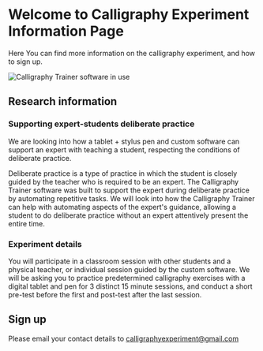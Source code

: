 # Welcome to Calligraphy Experiment Information Page

Here You can find more information on the calligraphy experiment, and how to sign up.

![Calligraphy Trainer software in use](CalligraphyTrainerExperiment/docs/assets/CaT_photo_2022-08-05_10-18-32.jpg)


## Research information

### Supporting expert-students deliberate practice

We are looking into how a tablet + stylus pen and custom software can support an expert with teaching a student, respecting the conditions of deliberate practice. 

Deliberate practice is a type of practice in which the student is closely guided by the teacher who is required to be an expert. The Calligraphy Trainer software was built to support the expert during deliberate practice by automating repetitive tasks. We will look into how the Calligraphy Trainer can help with automating aspects of the expert's guidance, allowing a student to do deliberate practice without an expert attentively present the entire time.

### Experiment details

You will participate in a classroom session with other students and a physical teacher, or individual session guided by the custom software. 
We will be asking you to practice predetermined calligraphy exercises with a digital tablet and pen for 3
distinct 15 minute sessions, and conduct a short pre-test before the first and post-test after the last session.

## Sign up

Please email your contact details to 
calligraphyexperiment@gmail.com
